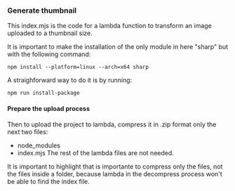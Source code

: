 ### Generate thumbnail
This index.mjs is the code for a lambda function to transform an image uploaded to a thumbnail size.

It is important to make the installation of the only module in here "sharp" but with the following command:
```
npm install --platform=linux --arch=x64 sharp
```

A straighforward way to do it is by running:
```
npm run install-package
```
#### Prepare the upload process
Then to upload the project to lambda, compress it in .zip format only the next two files:
- node_modules
- index.mjs
The rest of the lambda files are not needed.

It is important to highlight that is importante to compress only the files, not the files inside a folder, because lambda in the decompress process won't be able to find the index file.